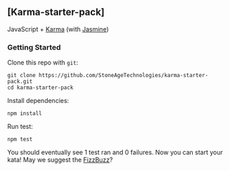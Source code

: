 ## [Karma-starter-pack] 
JavaScript + [Karma](http://karma-runner.github.io/) (with [Jasmine](http://jasmine.github.io/))

### Getting Started

Clone this repo with `git`:

    git clone https://github.com/StoneAgeTechnologies/karma-starter-pack.git
    cd karma-starter-pack

Install dependencies:

	npm install
	
Run test:

	npm test

You should eventually see 1 test ran and 0 failures.
Now you can start your kata! May we suggest the [FizzBuzz](http://www.codekatas.org/casts/code-kata-fizzbuzz-csharp)?
